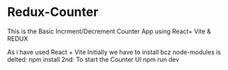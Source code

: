 # Redux-Counter
This is the Basic Incrment/Decrement Counter App using React+ Vite &amp; REDUX 

As i have used React + Vite
Initially we have to install  bcz node-modules is delted:
npm install
2nd: To start the Counter UI
npm run dev
